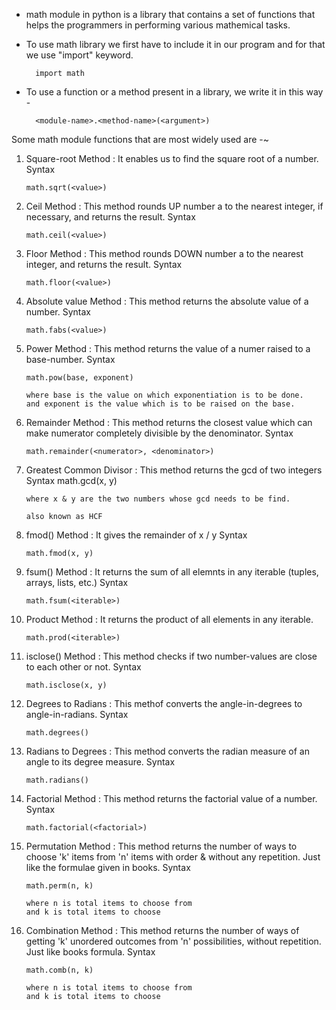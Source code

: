 * math module in python is a library that contains a set of functions that helps the programmers in performing various mathemical tasks.

* To use math library we first have to include it in our program and for that we use "import" keyword.

        import math

* To use a function or a method present in a library, we write it in this way -

        <module-name>.<method-name>(<argument>)

Some math module functions that are most widely used are -~

01. Square-root Method : It enables us to find the square root of a number.
Syntax

        math.sqrt(<value>)


02. Ceil Method : This method rounds UP number a to the nearest integer, if necessary, and returns the result.
Syntax

        math.ceil(<value>)


03. Floor Method : This method rounds DOWN number a to the nearest integer, and returns the result. 
Syntax

        math.floor(<value>)


04. Absolute value Method : This method returns the absolute value of a number.
Syntax

        math.fabs(<value>)

05. Power Method : This method returns the value of a numer raised to a base-number.
Syntax

        math.pow(base, exponent)

        where base is the value on which exponentiation is to be done.
        and exponent is the value which is to be raised on the base. 


06. Remainder Method : This method returns the closest value which can make numerator completely divisible by the denominator.
Syntax

        math.remainder(<numerator>, <denominator>)


07. Greatest Common Divisor : This method returns the gcd of two integers 
Syntax
        math.gcd(x, y)

        where x & y are the two numbers whose gcd needs to be find.

        also known as HCF


08. fmod() Method : It gives the remainder of x / y
Syntax

        math.fmod(x, y)


09. fsum() Method : It returns the sum of all elemnts in any iterable (tuples, arrays, lists, etc.)
Syntax

        math.fsum(<iterable>)

10. Product Method : It returns the product of all elements in any iterable.

        math.prod(<iterable>)


11. isclose() Method : This method checks if two number-values are close to each other or not.
Syntax

        math.isclose(x, y)


12. Degrees to Radians : This methof converts the angle-in-degrees to angle-in-radians.
Syntax

        math.degrees()


13. Radians to Degrees : This method converts the radian measure of an angle to its degree measure.
Syntax

        math.radians()


14. Factorial Method : This method returns the factorial value of a number.
Syntax

        math.factorial(<factorial>)


15. Permutation Method : This method returns the number of ways to choose 'k' items from 'n' items with order & without any repetition. Just like the formulae given in books.
Syntax

        math.perm(n, k)

        where n is total items to choose from
        and k is total items to choose

16. Combination Method : This method returns the number of ways of getting 'k' unordered outcomes from 'n' possibilities, without repetition. Just like books formula.
Syntax        

        math.comb(n, k)

        where n is total items to choose from
        and k is total items to choose